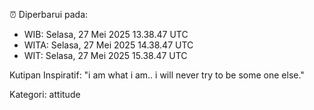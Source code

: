 ⏰ Diperbarui pada:
- WIB: Selasa, 27 Mei 2025 13.38.47 UTC
- WITA: Selasa, 27 Mei 2025 14.38.47 UTC
- WIT: Selasa, 27 Mei 2025 15.38.47 UTC

Kutipan Inspiratif:
"i am what i am.. i will never try to be some one else."


Kategori: attitude

